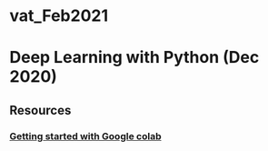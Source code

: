 # vat_Feb2021

# Deep Learning with Python (Dec 2020)


## Resources

### [Getting started with Google colab](https://towardsdatascience.com/getting-started-with-google-colab-f2fff97f594c)

